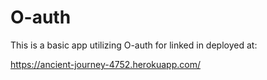 # O-auth

This is a basic app utilizing O-auth for linked in 
deployed at: 

https://ancient-journey-4752.herokuapp.com/
